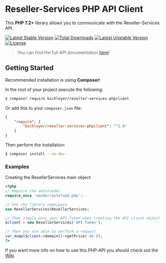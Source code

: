 Reseller-Services PHP API Client
=======================
This **PHP 7.2+** library allows you to communicate with the Reseller-Services API.

[![Latest Stable Version](http://poser.pugx.org/bschleyer/reseller-services-phpclient/v)](https://packagist.org/packages/bschleyer/reseller-services-phpclient)
[![Total Downloads](http://poser.pugx.org/bschleyer/reseller-services-phpclient/downloads)](https://packagist.org/packages/bschleyer/reseller-services-phpclient)
[![Latest Unstable Version](http://poser.pugx.org/bschleyer/reseller-services-phpclient/v/unstable)](https://packagist.org/packages/bschleyer/reseller-services-phpclient)
[![License](http://poser.pugx.org/bschleyer/reseller-services-phpclient/license)](https://packagist.org/packages/bastianleicht/reseller-services-php)

> You can find the full API documentation [here](https://docs.reseller-services.de)!

## Getting Started

Recommended installation is using **Composer**!

In the root of your project execute the following:
```sh
$ composer require bschleyer/reseller-services-phpclient
```

Or add this to your `composer.json` file:
```json
{
    "require": {
        "bschleyer/reseller-services-phpclient": "^1.0"
    }
}
```

Then perform the installation:
```sh
$ composer install --no-dev
```

### Examples

Creating the ResellerServices main object:
```php
<?php
// Require the autoloader
require_once 'vendor/autoload.php';

// Use the library namespace
use ResellerServices\ResellerServices;

// Then simply pass your API-Token when creating the API client object.
$client = new ResellerServices('API-Token');

// Then you are able to perform a request
var_dump($client->domain()->getPrice('de'));
?>
```

If you want more info on how to use this PHP-API you should check out the [Wiki](https://github.com/bschleyer/reseller-services-phpclient/wiki).
